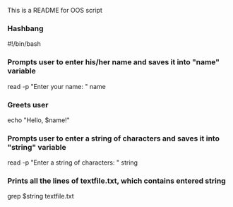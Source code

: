 This is a README for OOS script

###  Hashbang
#!/bin/bash

### Prompts user to enter his/her name and saves it into "name" variable
read -p "Enter your name: " name

### Greets user
echo "Hello, $name!"

### Prompts user to enter a string of characters and saves it into "string" variable
read -p "Enter a string of characters: " string

### Prints all the lines of textfile.txt, which contains entered string
grep $string textfile.txt

